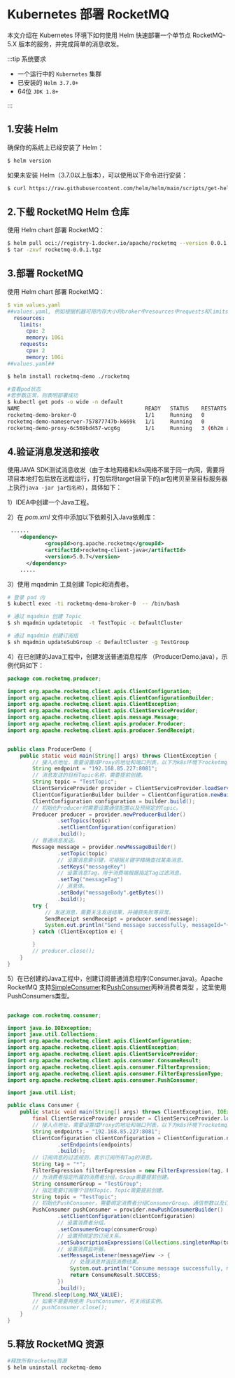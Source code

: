 # Kubernetes 部署 RocketMQ
本文介绍在 Kubernetes 环境下如何使用 Helm 快速部署一个单节点 RocketMQ-5.X 版本的服务，并完成简单的消息收发。

:::tip 系统要求

- 一个运行中的 `Kubernetes` 集群
- 已安装的 `Helm 3.7.0+ `
- 64位 `JDK 1.8+`

:::

## 1.安装 Helm

确保你的系统上已经安装了 Helm：
```bash
$ helm version
```

如果未安装 Helm（3.7.0以上版本），可以使用以下命令进行安装：
```bash
$ curl https://raw.githubusercontent.com/helm/helm/main/scripts/get-helm-3 | bash
```

## 2.下载 RocketMQ Helm 仓库

使用 Helm chart 部署 RocketMQ：

```bash
$ helm pull oci://registry-1.docker.io/apache/rocketmq --version 0.0.1
$ tar -zxvf rocketmq-0.0.1.tgz
```

## 3.部署 RocketMQ
使用 Helm chart 部署 RocketMQ：

```yaml
$ vim values.yaml
##values.yaml, 例如根据机器可用内存大小将broker中resources中requests和limits的memory进行调整##
  resources:
    limits:
      cpu: 2
      memory: 10Gi
    requests:
      cpu: 2
      memory: 10Gi
##values.yaml##
```

```bash
$ helm install rocketmq-demo ./rocketmq

#查看pod状态
#若参数正常，则表明部署成功
$ kubectl get pods -o wide -n default
NAME                                        READY   STATUS    RESTARTS       AGE    IP               NODE         NOMINATED NODE   READINESS GATES
rocketmq-demo-broker-0                      1/1     Running   0              6h3m   192.168.58.225   k8s-node02   <none>           <none>
rocketmq-demo-nameserver-757877747b-k669k   1/1     Running   0              6h3m   192.168.58.226   k8s-node02   <none>           <none>
rocketmq-demo-proxy-6c569bd457-wcg6g        1/1     Running   3 (6h2m ago)   6h3m   192.168.85.227   k8s-node01   <none>           <none>
```

## 4.验证消息发送和接收
使用JAVA SDK测试消息收发（由于本地网络和k8s网络不属于同一内网，需要将项目本地打包后放在远程运行，打包后将target目录下的jar包拷贝至至目标服务器上执行`java -jar jar包名称`），具体如下：

1）IDEA中创建一个Java工程。

2）在 *pom.xml* 文件中添加以下依赖引入Java依赖库：
```xml
 ...... 
    <dependency>
            <groupId>org.apache.rocketmq</groupId>
            <artifactId>rocketmq-client-java</artifactId>
            <version>5.0.7</version>
      </dependency>
    .....
```
3）使用 mqadmin 工具创建 Topic和消费者。
```bash
# 登录 pod 内
$ kubectl exec -ti rocketmq-demo-broker-0  -- /bin/bash

# 通过 mqadmin 创建 Topic
$ sh mqadmin updatetopic  -t TestTopic -c DefaultCluster

# 通过 mqadmin 创建订阅组
$ sh mqadmin updateSubGroup -c DefaultCluster -g TestGroup
```
4）在已创建的Java工程中，创建发送普通消息程序 （ProducerDemo.java），示例代码如下：

```java
package com.rocketmq.producer;

import org.apache.rocketmq.client.apis.ClientConfiguration;
import org.apache.rocketmq.client.apis.ClientConfigurationBuilder;
import org.apache.rocketmq.client.apis.ClientException;
import org.apache.rocketmq.client.apis.ClientServiceProvider;
import org.apache.rocketmq.client.apis.message.Message;
import org.apache.rocketmq.client.apis.producer.Producer;
import org.apache.rocketmq.client.apis.producer.SendReceipt;


public class ProducerDemo {
    public static void main(String[] args) throws ClientException {
        // 接入点地址，需要设置成Proxy的地址和端口列表，以下为k8s环境下rocketmq的proxy地址。
        String endpoint = "192.168.85.227:8081";
        // 消息发送的目标Topic名称，需要提前创建。
        String topic = "TestTopic";
        ClientServiceProvider provider = ClientServiceProvider.loadService();
        ClientConfigurationBuilder builder = ClientConfiguration.newBuilder().setEndpoints(endpoint);
        ClientConfiguration configuration = builder.build();
        // 初始化Producer时需要设置通信配置以及预绑定的Topic。
        Producer producer = provider.newProducerBuilder()
                .setTopics(topic)
                .setClientConfiguration(configuration)
                .build();
        // 普通消息发送。
        Message message = provider.newMessageBuilder()
                .setTopic(topic)
                // 设置消息索引键，可根据关键字精确查找某条消息。
                .setKeys("messageKey")
                // 设置消息Tag，用于消费端根据指定Tag过滤消息。
                .setTag("messageTag")
                // 消息体。
                .setBody("messageBody".getBytes())
                .build();
        try {
            // 发送消息，需要关注发送结果，并捕获失败等异常。
            SendReceipt sendReceipt = producer.send(message);
            System.out.println("Send message successfully, messageId="+sendReceipt.getMessageId());
        } catch (ClientException e) {

        }
        // producer.close();
    }
}
```
5）在已创建的Java工程中，创建订阅普通消息程序(Consumer.java)。Apache RocketMQ 支持[SimpleConsumer](https://rocketmq.apache.org/zh/docs/featureBehavior/06consumertype)和[PushConsumer](https://rocketmq.apache.org/zh/docs/featureBehavior/06consumertype)两种消费者类型 ，这里使用PushConsumers类型。

```java

package com.rocketmq.consumer;

import java.io.IOException;
import java.util.Collections;
import org.apache.rocketmq.client.apis.ClientConfiguration;
import org.apache.rocketmq.client.apis.ClientException;
import org.apache.rocketmq.client.apis.ClientServiceProvider;
import org.apache.rocketmq.client.apis.consumer.ConsumeResult;
import org.apache.rocketmq.client.apis.consumer.FilterExpression;
import org.apache.rocketmq.client.apis.consumer.FilterExpressionType;
import org.apache.rocketmq.client.apis.consumer.PushConsumer;

import java.util.List;

public class Consumer {
    public static void main(String[] args) throws ClientException, IOException, InterruptedException {
        final ClientServiceProvider provider = ClientServiceProvider.loadService();
        // 接入点地址，需要设置成Proxy的地址和端口列表，以下为k8s环境下rocketmq的proxy地址。
        String endpoints = "192.168.85.227:8081";
        ClientConfiguration clientConfiguration = ClientConfiguration.newBuilder()
                .setEndpoints(endpoints)
                .build();
        // 订阅消息的过滤规则，表示订阅所有Tag的消息。
        String tag = "*";
        FilterExpression filterExpression = new FilterExpression(tag, FilterExpressionType.TAG);
        // 为消费者指定所属的消费者分组，Group需要提前创建。
        String consumerGroup = "TestGroup";
        // 指定需要订阅哪个目标Topic，Topic需要提前创建。
        String topic = "TestTopic";
        // 初始化PushConsumer，需要绑定消费者分组ConsumerGroup、通信参数以及订阅关系。
        PushConsumer pushConsumer = provider.newPushConsumerBuilder()
                .setClientConfiguration(clientConfiguration)
                // 设置消费者分组。
                .setConsumerGroup(consumerGroup)
                // 设置预绑定的订阅关系。
                .setSubscriptionExpressions(Collections.singletonMap(topic, filterExpression))
                // 设置消费监听器。
                .setMessageListener(messageView -> {
                    // 处理消息并返回消费结果。
                    System.out.println("Consume message successfully, messageId="+ messageView.getMessageId());
                    return ConsumeResult.SUCCESS;
                })
                .build();
        Thread.sleep(Long.MAX_VALUE);
        // 如果不需要再使用 PushConsumer，可关闭该实例。
        // pushConsumer.close();
    }
}
```

## 5.释放 RocketMQ 资源
``` bash
#释放所有rocketmq资源
$ helm uninstall rocketmq-demo
```

